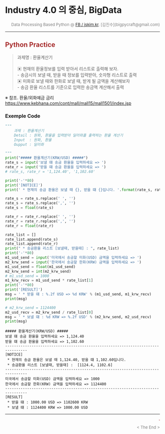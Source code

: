# Industry 4.0 의 중심, BigData

<div align='right'><font size=2 color='gray'>Data Processing Based Python @ <font color='blue'><a href='https://www.facebook.com/jskim.kr'>FB / jskim.kr</a></font>, [김진수](bigpycraft@gmail.com)</font></div>
<hr>

## <font color='brown'>Python Practice </font>
> 과제명 : 환율계산기   
<br/> ▣ 현재의 환율정보를 입력 받아서 리스트로 출력해 보자.
<br/>  - 송금시의 보낼 때, 받을 때 정보를 입력받아, 숫자형 리스트로 출력
<br/> ▣ 미화로 보낼 때와 한화로 보낼 때, 받게 될 금액을 계산해보자
<br/>  - 송금 환율 리스트를 기준으로 입력한 송금액 계산해서 출력


※ 참조. 환율/외화예금 금리
<br/>  https://www.kebhana.com/cont/mall/mall15/mall1501/index.jsp
<!--
<실행결과>  python.exe 과제2.py

##### 환율계산기(KRW/USD) #####
보낼 떄 송금 환율을 입력하세요 => 1,123.40
받을 떄 송금 환율을 입력하세요 => 1,102.60
---------------------------------------------------------------------------------------
[NOTICE]
 * 현재의 송금 환율은 보낼 때 1,123.40, 받을 떄 1,102.60입니다.
 * 송금환율 리스트 [보낼때, 받을때] :  [1123.4, 1102.6]
---------------------------------------------------------------------------------------
미국에서 송금할 미화(USD) 금액을 입력하세요 => 1000
한국에서 송금할 한화(KRW) 금액을 입력하세요 => 1124400
---------------------------------------------------------------------------------------
[RESULT]
 * 받을 떄 : 1000.00 USD => 1102600 KRW
 * 보낼 떄 : 1124400 KRW => 1000.00 USD
-->
### Exemple Code


```python
"""
    과제 : 환율계산기
    Detail : 원화, 환율을 입력받아 달러와흘 출력하는 환율 계산기
    Input  : 원화, 환율
    Oupput : 달러화

"""
print("##### 환율계산기(KRW/USD) #####")
rate_s = input('보낼 떄 송금 환율을 입력하세요 => ')
rate_r = input('받을 떄 송금 환율을 입력하세요 => ')
# rate_s, rate_r = '1,124.40', '1,102.60'

print('-'*80)
print('[NOTICE]')
print(' * 현재의 송금 환율은 보낼 때 {}, 받을 떄 {}입니다. '.format(rate_s, rate_r))

rate_s = rate_s.replace(' ', '')
rate_s = rate_s.replace(',', '')
rate_s = float(rate_s)

rate_r = rate_r.replace(' ', '')
rate_r = rate_r.replace(',', '')
rate_r = float(rate_r)

rate_list = []
rate_list.append(rate_s)
rate_list.append(rate_r)
print(" * 송금환율 리스트 [보낼때, 받을때] : ", rate_list)
print('-'*80)
m1_usd_send = input('미국에서 송금할 미화(USD) 금액을 입력하세요 => ')
m2_krw_send = input('한국에서 송금할 한화(KRW) 금액을 입력하세요 => ')
m1_usd_send = float(m1_usd_send)
m2_krw_send = int(m2_krw_send)
# m1_usd_send = 1000
m1_krw_recv = m1_usd_send * rate_list[1]
print('-'*80)
print('[RESULT]')
msg = ' * 받을 떄 : %.2f USD => %d KRW' % (m1_usd_send, m1_krw_recv)
print(msg)

# m2_krw_send = 1124400
m2_usd_recv = m2_krw_send / rate_list[0]
msg = ' * 보낼 떄 : %d KRW => %.2f USD' % (m2_krw_send, m2_usd_recv)
print(msg)


```

    ##### 환율계산기(KRW/USD) #####
    보낼 떄 송금 환율을 입력하세요 => 1,124.40
    받을 떄 송금 환율을 입력하세요 => 1,102.60
    --------------------------------------------------------------------------------
    [NOTICE]
     * 현재의 송금 환율은 보낼 때 1,124.40, 받을 떄 1,102.60입니다. 
     * 송금환율 리스트 [보낼때, 받을때] :  [1124.4, 1102.6]
    --------------------------------------------------------------------------------
    미국에서 송금할 미화(USD) 금액을 입력하세요 => 1000
    한국에서 송금할 한화(KRW) 금액을 입력하세요 => 1124400
    --------------------------------------------------------------------------------
    [RESULT]
     * 받을 떄 : 1000.00 USD => 1102600 KRW
     * 보낼 떄 : 1124400 KRW => 1000.00 USD
    

<hr>
<marquee><font size=3 color='brown'>The BigpyCraft find the information to design valuable society with Technology & Craft.</font></marquee>
<div align='right'><font size=2 color='gray'> &lt; The End &gt; </font></div>
